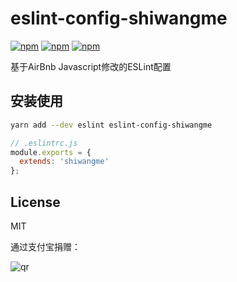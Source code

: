 # eslint-config-shiwangme

[![npm](https://img.shields.io/npm/v/eslint-config-shiwangme.svg?style=plastic)](https://npmjs.org/package/eslint-config-shiwangme) [![npm](https://img.shields.io/npm/dm/eslint-config-shiwangme.svg?style=plastic)](https://npmjs.org/package/eslint-config-shiwangme) [![npm](https://img.shields.io/npm/dt/eslint-config-shiwangme.svg?style=plastic)](https://npmjs.org/package/eslint-config-shiwangme)

基于AirBnb Javascript修改的ESLint配置

## 安装使用

```bash
yarn add --dev eslint eslint-config-shiwangme
```

```js
// .eslintrc.js
module.exports = {
  extends: 'shiwangme'
};
```

## License

MIT

通过支付宝捐赠：

![qr](https://cloud.githubusercontent.com/assets/1890238/15489630/fccbb9cc-2193-11e6-9fed-b93c59d6ef37.png)
